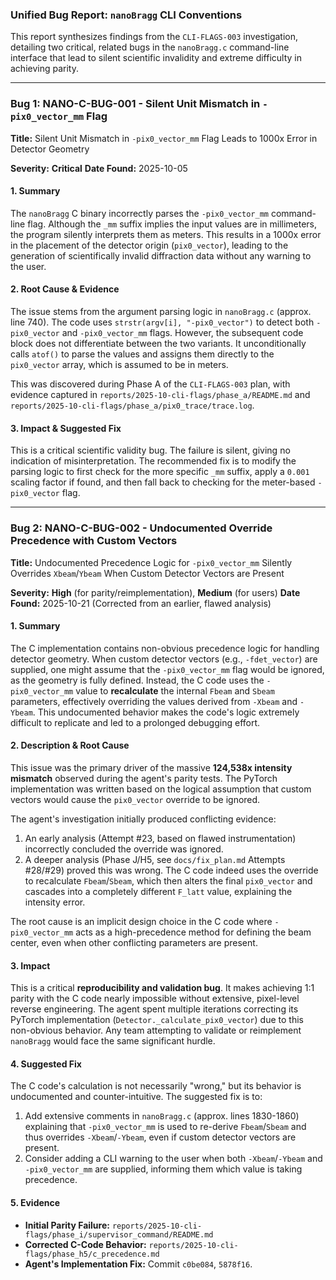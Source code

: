 ### **Unified Bug Report: `nanoBragg` CLI Conventions**

This report synthesizes findings from the `CLI-FLAGS-003` investigation, detailing two critical, related bugs in the `nanoBragg.c` command-line interface that lead to silent scientific invalidity and extreme difficulty in achieving parity.

---

### **Bug 1: NANO-C-BUG-001 - Silent Unit Mismatch in `-pix0_vector_mm` Flag**

**Title:** Silent Unit Mismatch in `-pix0_vector_mm` Flag Leads to 1000x Error in Detector Geometry

**Severity:** **Critical**
**Date Found:** 2025-10-05

#### **1. Summary**

The `nanoBragg` C binary incorrectly parses the `-pix0_vector_mm` command-line flag. Although the `_mm` suffix implies the input values are in millimeters, the program silently interprets them as meters. This results in a 1000x error in the placement of the detector origin (`pix0_vector`), leading to the generation of scientifically invalid diffraction data without any warning to the user.

#### **2. Root Cause & Evidence**

The issue stems from the argument parsing logic in `nanoBragg.c` (approx. line 740). The code uses `strstr(argv[i], "-pix0_vector")` to detect both `-pix0_vector` and `-pix0_vector_mm` flags. However, the subsequent code block does not differentiate between the two variants. It unconditionally calls `atof()` to parse the values and assigns them directly to the `pix0_vector` array, which is assumed to be in meters.

This was discovered during Phase A of the `CLI-FLAGS-003` plan, with evidence captured in `reports/2025-10-cli-flags/phase_a/README.md` and `reports/2025-10-cli-flags/phase_a/pix0_trace/trace.log`.

#### **3. Impact & Suggested Fix**

This is a critical scientific validity bug. The failure is silent, giving no indication of misinterpretation. The recommended fix is to modify the parsing logic to first check for the more specific `_mm` suffix, apply a `0.001` scaling factor if found, and then fall back to checking for the meter-based `-pix0_vector` flag.

---

### **Bug 2: NANO-C-BUG-002 - Undocumented Override Precedence with Custom Vectors**

**Title:** Undocumented Precedence Logic for `-pix0_vector_mm` Silently Overrides `Xbeam`/`Ybeam` When Custom Detector Vectors are Present

**Severity:** **High** (for parity/reimplementation), **Medium** (for users)
**Date Found:** 2025-10-21 (Corrected from an earlier, flawed analysis)

#### **1. Summary**

The C implementation contains non-obvious precedence logic for handling detector geometry. When custom detector vectors (e.g., `-fdet_vector`) are supplied, one might assume that the `-pix0_vector_mm` flag would be ignored, as the geometry is fully defined. Instead, the C code uses the `-pix0_vector_mm` value to **recalculate** the internal `Fbeam` and `Sbeam` parameters, effectively overriding the values derived from `-Xbeam` and `-Ybeam`. This undocumented behavior makes the code's logic extremely difficult to replicate and led to a prolonged debugging effort.

#### **2. Description & Root Cause**

This issue was the primary driver of the massive **124,538x intensity mismatch** observed during the agent's parity tests. The PyTorch implementation was written based on the logical assumption that custom vectors would cause the `pix0_vector` override to be ignored.

The agent's investigation initially produced conflicting evidence:
1.  An early analysis (Attempt #23, based on flawed instrumentation) incorrectly concluded the override was ignored.
2.  A deeper analysis (Phase J/H5, see `docs/fix_plan.md` Attempts #28/#29) proved this was wrong. The C code indeed uses the override to recalculate `Fbeam`/`Sbeam`, which then alters the final `pix0_vector` and cascades into a completely different `F_latt` value, explaining the intensity error.

The root cause is an implicit design choice in the C code where `-pix0_vector_mm` acts as a high-precedence method for defining the beam center, even when other conflicting parameters are present.

#### **3. Impact**

This is a critical **reproducibility and validation bug**. It makes achieving 1:1 parity with the C code nearly impossible without extensive, pixel-level reverse engineering. The agent spent multiple iterations correcting its PyTorch implementation (`Detector._calculate_pix0_vector`) due to this non-obvious behavior. Any team attempting to validate or reimplement `nanoBragg` would face the same significant hurdle.

#### **4. Suggested Fix**

The C code's calculation is not necessarily "wrong," but its behavior is undocumented and counter-intuitive. The suggested fix is to:
1.  Add extensive comments in `nanoBragg.c` (approx. lines 1830-1860) explaining that `-pix0_vector_mm` is used to re-derive `Fbeam`/`Sbeam` and thus overrides `-Xbeam`/`-Ybeam`, even if custom detector vectors are present.
2.  Consider adding a CLI warning to the user when both `-Xbeam`/`-Ybeam` and `-pix0_vector_mm` are supplied, informing them which value is taking precedence.

#### **5. Evidence**
*   **Initial Parity Failure:** `reports/2025-10-cli-flags/phase_i/supervisor_command/README.md`
*   **Corrected C-Code Behavior:** `reports/2025-10-cli-flags/phase_h5/c_precedence.md`
*   **Agent's Implementation Fix:** Commit `c0be084`, `5878f16`.

